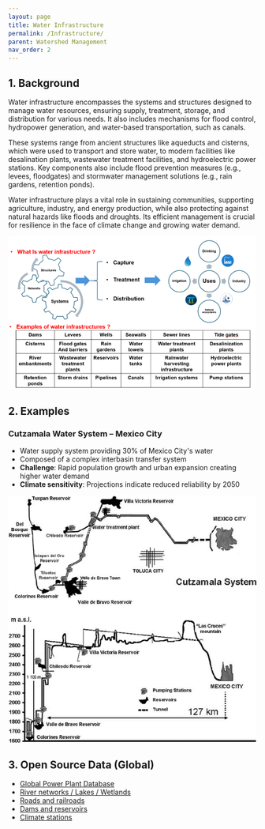 ```yaml
---
layout: page
title: Water Infrastructure
permalink: /Infrastructure/
parent: Watershed Management
nav_order: 2
---
```


## 1. Background
Water infrastructure encompasses the systems and structures designed to manage water resources, ensuring supply, treatment, storage, and distribution for various needs. It also includes mechanisms for flood control, hydropower generation, and water-based transportation, such as canals.

These systems range from ancient structures like aqueducts and cisterns, which were used to transport and store water, to modern facilities like desalination plants, wastewater treatment facilities, and hydroelectric power stations. Key components also include flood prevention measures (e.g., levees, floodgates) and stormwater management solutions (e.g., rain gardens, retention ponds).

Water infrastructure plays a vital role in sustaining communities, supporting agriculture, industry, and energy production, while also protecting against natural hazards like floods and droughts. Its efficient management is crucial for resilience in the face of climate change and growing water demand.

![Water Infrastructure Diagram](/assets/infra1.png)

## 2. Examples

### Cutzamala Water System – Mexico City
- Water supply system providing 30% of Mexico City's water
- Composed of a complex interbasin transfer system
- **Challenge**: Rapid population growth and urban expansion creating higher water demand
- **Climate sensitivity**: Projections indicate reduced reliability by 2050

![Cutzamala System Map](/assets/Infra_example.png)


## 3. Open Source Data (Global)
- <a href="https://old-datasets.wri.org/dataset/globalpowerplantdatabase" target="_blank" rel="noopener noreferrer">Global Power Plant Database</a>
- <a href="https://www.hydrosheds.org/products" target="_blank" rel="noopener noreferrer">River networks / Lakes / Wetlands</a>
- <a href="https://www.diva-gis.org/gdata" target="_blank" rel="noopener noreferrer">Roads and railroads</a>
- <a href="https://www.globaldamwatch.org/" target="_blank" rel="noopener noreferrer">Dams and reservoirs</a>
- <a href="https://www.ncei.noaa.gov/access/search/data-search/daily-summaries" target="_blank" rel="noopener noreferrer">Climate stations</a>